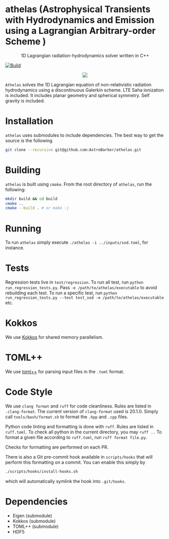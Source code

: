 # athelas (Astrophysical Transients with Hydrodynamics and Emission using a Lagrangian Arbitrary-order Scheme )

<p align="center">1D Lagrangian radiation-hydrodynamics solver written in C++ </p>

[![Build](https://github.com/athelas-astro/athelas/actions/workflows/cmake-multi-platform.yml/badge.svg)](https://github.com/athelas-astro/athelas/actions/workflows/cmake-multi-platform.yml)
<p align="center">
<a href="./LICENSE"><img src="https://img.shields.io/badge/license-GPL-blue.svg"></a>
</p>

`Athelas` solves the 1D Lagrangian equation of non-relativistic radiation hydrodynamics using a discontinuous Galerkin scheme. 
LTE Saha ionization is included.
It includes planar geometry and spherical symmetry. Self gravity is included.


# Installation
`athelas` uses submodules to include dependencies. 
The best way to get the source is the following 
```sh
git clone --recursive git@github.com:AstroBarker/athelas.git
```

# Building
`athelas` is built using `cmake`. From the root directory of `athelas`, run the following:

```sh
mkdir build && cd build
cmake ..
cmake --build . # or make -j
```

# Running
To run `athelas` simply execute `./athelas -i ../inputs/sod.toml`, for instance.

# Tests
Regression tests live in `test/regression`. To run all test, run 
`python run_regression_tests.py`. Pass `-e /path/to/athelas/executable` to 
avoid rebuilding each test. To run a specific test, run 
`python run_regression_tests.py --test test_sod -e /path/to/athelas/executable` etc.


# Kokkos
We use [Kokkos](https://github.com/kokkos) for shared memory parallelism. 

# TOML++
We use [toml++](https://github.com/marzer/tomlplusplus) for parsing input files in the `.toml` format.

# Code Style

We use `clang format` and `ruff` for code cleanliness. 
Rules are listed in `.clang-format`.
The current version of `clang-format` used is 20.1.0.
Simply call `tools/bash/format.sh` to format the `.hpp` and `.cpp` files.

Python code linting and formatting is done with `ruff`. 
Rules are listed in `ruff.toml`. 
To check all python in the current directory, you may `ruff ..`
To format a given file according to `ruff.toml`, run `ruff format file.py`. 

Checks for formatting are performed on each PR.

There is also a Git pre-commit hook available in `scripts/hooks` that will 
perform this formatting on a commit. You can enable this simply by 

```bash
./scripts/hooks/install-hooks.sh
```
which will automatically symlink the hook into `.git/hooks`.

# Dependencies
* Eigen (submodule)
* Kokkos (submodule)
* TOML++ (submodule)
* HDF5
